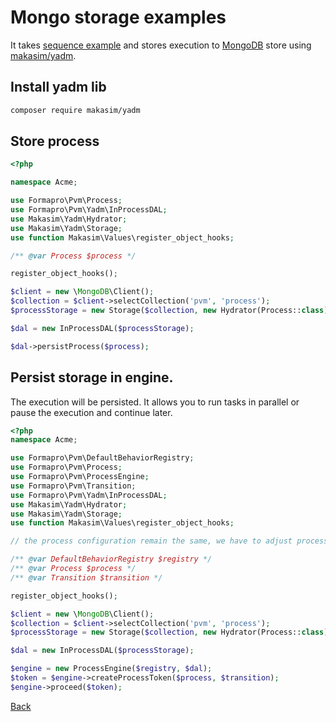 # Mongo storage examples

It takes [sequence example](sequence-example.md) and stores execution to [MongoDB](https://www.mongodb.com) store using [makasim/yadm](https://github.com/makasim/yadm).
 
## Install yadm lib

```bash
composer require makasim/yadm
```

## Store process

```php
<?php

namespace Acme;

use Formapro\Pvm\Process;
use Formapro\Pvm\Yadm\InProcessDAL;
use Makasim\Yadm\Hydrator;
use Makasim\Yadm\Storage;
use function Makasim\Values\register_object_hooks;

/** @var Process $process */

register_object_hooks();

$client = new \MongoDB\Client();
$collection = $client->selectCollection('pvm', 'process');
$processStorage = new Storage($collection, new Hydrator(Process::class));

$dal = new InProcessDAL($processStorage);

$dal->persistProcess($process);
```

## Persist storage in engine.

The execution will be persisted. It allows you to run tasks in parallel or pause the execution and continue later.

```php
<?php
namespace Acme;

use Formapro\Pvm\DefaultBehaviorRegistry;
use Formapro\Pvm\Process;
use Formapro\Pvm\ProcessEngine;
use Formapro\Pvm\Transition;
use Formapro\Pvm\Yadm\InProcessDAL;
use Makasim\Yadm\Hydrator;
use Makasim\Yadm\Storage;
use function Makasim\Values\register_object_hooks;

// the process configuration remain the same, we have to adjust process engine only

/** @var DefaultBehaviorRegistry $registry */
/** @var Process $process */
/** @var Transition $transition */

register_object_hooks();

$client = new \MongoDB\Client();
$collection = $client->selectCollection('pvm', 'process');
$processStorage = new Storage($collection, new Hydrator(Process::class));

$dal = new InProcessDAL($processStorage);

$engine = new ProcessEngine($registry, $dal);
$token = $engine->createProcessToken($process, $transition);
$engine->proceed($token);
```

[Back](../README.md)

